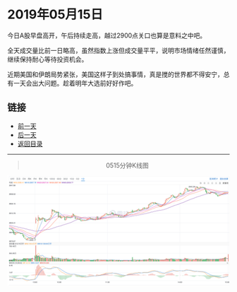 # 2019年05月15日

今日A股早盘高开，午后持续走高，越过2900点关口也算是意料之中吧。

全天成交量比前一日略高，虽然指数上涨但成交量平平，说明市场情绪任然谨慎，继续保持耐心等待投资机会。

近期美国和伊朗局势紧张，美国这样子到处搞事情，真是搅的世界都不得安宁，总有一天会出大问题。趁着明年大选前好好作吧。



## 链接

- [前一天](https://github.com/gdoggy/investment-diary/blob/master/2019/0514.md)
- [后一天](https://github.com/gdoggy/investment-diary/blob/master/2019/0516.md)
- [返回目录](https://github.com/gdoggy/investment-diary)

---

> <center>0515分钟K线图</center>

![K minute](https://github.com/gdoggy/investment-diary/blob/master/2019/RunChart/0515.png)